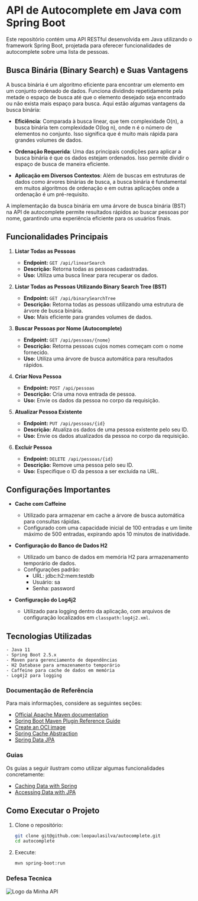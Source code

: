 # API de Autocomplete em Java com Spring Boot

Este repositório contém uma API RESTful desenvolvida em Java utilizando o framework Spring Boot, projetada para oferecer funcionalidades de autocomplete sobre uma lista de pessoas.


## Busca Binária (Binary Search) e Suas Vantagens

A busca binária é um algoritmo eficiente para encontrar um elemento em um conjunto ordenado de dados. Funciona dividindo repetidamente pela metade o espaço de busca até que o elemento desejado seja encontrado ou não exista mais espaço para busca. Aqui estão algumas vantagens da busca binária:

- **Eficiência**: Comparada à busca linear, que tem complexidade O(n), a busca binária tem complexidade O(log n), onde n é o número de elementos no conjunto. Isso significa que é muito mais rápida para grandes volumes de dados.

- **Ordenação Requerida**: Uma das principais condições para aplicar a busca binária é que os dados estejam ordenados. Isso permite dividir o espaço de busca de maneira eficiente.

- **Aplicação em Diversos Contextos**: Além de buscas em estruturas de dados como árvores binárias de busca, a busca binária é fundamental em muitos algoritmos de ordenação e em outras aplicações onde a ordenação é um pré-requisito.


A implementação da busca binária em uma árvore de busca binária (BST) na API de autocomplete permite resultados rápidos ao buscar pessoas por nome, garantindo uma experiência eficiente para os usuários finais.

## Funcionalidades Principais

1. **Listar Todas as Pessoas**
    - **Endpoint:** `GET /api/linearSearch`
    - **Descrição:** Retorna todas as pessoas cadastradas.
    - **Uso:** Utiliza uma busca linear para recuperar os dados.

2. **Listar Todas as Pessoas Utilizando Binary Search Tree (BST)**
    - **Endpoint:** `GET /api/binarySearchTree`
    - **Descrição:** Retorna todas as pessoas utilizando uma estrutura de árvore de busca binária.
    - **Uso:** Mais eficiente para grandes volumes de dados.

3. **Buscar Pessoas por Nome (Autocomplete)**
    - **Endpoint:** `GET /api/pessoas/{nome}`
    - **Descrição:** Retorna pessoas cujos nomes começam com o nome fornecido.
    - **Uso:** Utiliza uma árvore de busca automática para resultados rápidos.

4. **Criar Nova Pessoa**
    - **Endpoint:** `POST /api/pessoas`
    - **Descrição:** Cria uma nova entrada de pessoa.
    - **Uso:** Envie os dados da pessoa no corpo da requisição.

5. **Atualizar Pessoa Existente**
    - **Endpoint:** `PUT /api/pessoas/{id}`
    - **Descrição:** Atualiza os dados de uma pessoa existente pelo seu ID.
    - **Uso:** Envie os dados atualizados da pessoa no corpo da requisição.

6. **Excluir Pessoa**
    - **Endpoint:** `DELETE /api/pessoas/{id}`
    - **Descrição:** Remove uma pessoa pelo seu ID.
    - **Uso:** Especifique o ID da pessoa a ser excluída na URL.

## Configurações Importantes

- **Cache com Caffeine**
    - Utilizado para armazenar em cache a árvore de busca automática para consultas rápidas.
    - Configurado com uma capacidade inicial de 100 entradas e um limite máximo de 500 entradas, expirando após 10 minutos de inatividade.

- **Configuração do Banco de Dados H2**
    - Utilizado um banco de dados em memória H2 para armazenamento temporário de dados.
    - Configurações padrão:
        - URL: jdbc:h2:mem:testdb
        - Usuário: sa
        - Senha: password

- **Configuração do Log4j2**
    - Utilizado para logging dentro da aplicação, com arquivos de configuração localizados em `classpath:log4j2.xml`.

## Tecnologias Utilizadas

    - Java 11
    - Spring Boot 2.5.x
    - Maven para gerenciamento de dependências
    - H2 Database para armazenamento temporário
    - Caffeine para cache de dados em memória
    - Log4j2 para logging

### Documentação de Referência
Para mais informações, considere as seguintes seções:

* [Official Apache Maven documentation](https://maven.apache.org/guides/index.html)
* [Spring Boot Maven Plugin Reference Guide](https://docs.spring.io/spring-boot/docs/3.3.0/maven-plugin/reference/html/)
* [Create an OCI image](https://docs.spring.io/spring-boot/docs/3.3.0/maven-plugin/reference/html/#build-image)
* [Spring Cache Abstraction](https://docs.spring.io/spring-boot/docs/3.3.0/reference/htmlsingle/index.html#io.caching)
* [Spring Data JPA](https://docs.spring.io/spring-boot/docs/3.3.0/reference/htmlsingle/index.html#data.sql.jpa-and-spring-data)

### Guias
Os guias a seguir ilustram como utilizar algumas funcionalidades concretamente:
* [Caching Data with Spring](https://spring.io/guides/gs/caching/)
* [Accessing Data with JPA](https://spring.io/guides/gs/accessing-data-jpa/)



## Como Executar o Projeto

1. Clone o repositório:
   ```bash
   git clone git@github.com:leopaulasilva/autocomplete.git
   cd autocomplete

2. Execute:
    ```bash
   mvn spring-boot:run

### Defesa Tecnica

![Logo da Minha API](src/main/docs/images/about.png)
